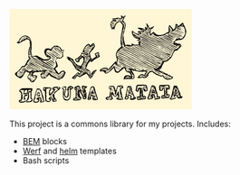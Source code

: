 ![](https://raw.githubusercontent.com/zhdanov/hakunamatata/master/logo/logo-readme.png)

This project is a commons library for my projects. Includes:
- [BEM](https://en.bem.info/methodology/) blocks
- [Werf](https://werf.io/) and [helm](https://helm.sh/) templates
- Bash scripts
